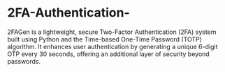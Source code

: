 # 2FA-Authentication-
2FAGen is a lightweight, secure Two-Factor Authentication (2FA) system built using Python and the Time-based One-Time Password (TOTP) algorithm. It enhances user authentication by generating a unique 6-digit OTP every 30 seconds, offering an additional layer of security beyond passwords.
